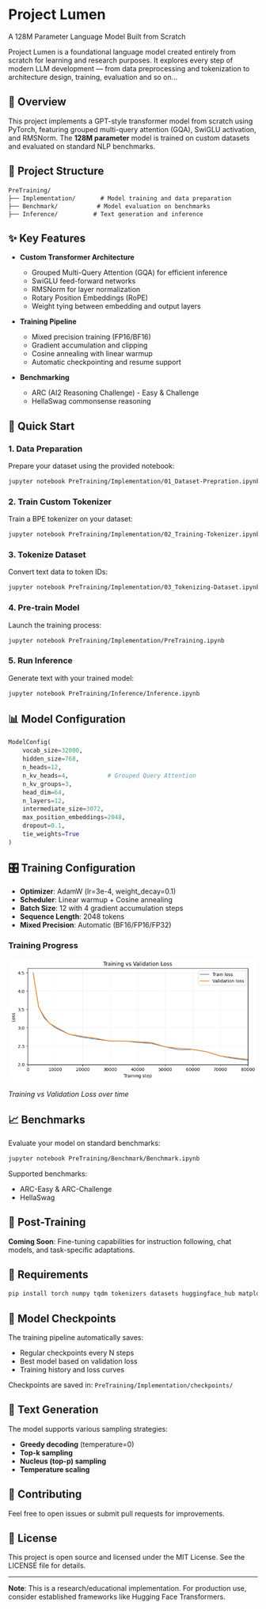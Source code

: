 # Project Lumen

A 128M Parameter Language Model Built from Scratch

Project Lumen is a foundational language model created entirely from scratch for learning and research purposes.
It explores every step of modern LLM development — from data preprocessing and tokenization to architecture design, training, evaluation and so on...

## 🎯 Overview

This project implements a GPT-style transformer model from scratch using PyTorch, featuring grouped multi-query attention (GQA), SwiGLU activation, and RMSNorm. The **128M parameter** model is trained on custom datasets and evaluated on standard NLP benchmarks.

## 📁 Project Structure

```
PreTraining/
├── Implementation/       # Model training and data preparation
├── Benchmark/           # Model evaluation on benchmarks
├── Inference/          # Text generation and inference
```

## ✨ Key Features

- **Custom Transformer Architecture**
  - Grouped Multi-Query Attention (GQA) for efficient inference
  - SwiGLU feed-forward networks
  - RMSNorm for layer normalization
  - Rotary Position Embeddings (RoPE)
  - Weight tying between embedding and output layers

- **Training Pipeline**
  - Mixed precision training (FP16/BF16)
  - Gradient accumulation and clipping
  - Cosine annealing with linear warmup
  - Automatic checkpointing and resume support

- **Benchmarking**
  - ARC (AI2 Reasoning Challenge) - Easy & Challenge
  - HellaSwag commonsense reasoning

## 🚀 Quick Start

### 1. Data Preparation

Prepare your dataset using the provided notebook:

```bash
jupyter notebook PreTraining/Implementation/01_Dataset-Prepration.ipynb
```

### 2. Train Custom Tokenizer

Train a BPE tokenizer on your dataset:

```bash
jupyter notebook PreTraining/Implementation/02_Training-Tokenizer.ipynb
```

### 3. Tokenize Dataset

Convert text data to token IDs:

```bash
jupyter notebook PreTraining/Implementation/03_Tokenizing-Dataset.ipynb
```

### 4. Pre-train Model

Launch the training process:

```bash
jupyter notebook PreTraining/Implementation/PreTraining.ipynb
```

### 5. Run Inference

Generate text with your trained model:

```bash
jupyter notebook PreTraining/Inference/Inference.ipynb
```

## 📊 Model Configuration

```python
ModelConfig(
    vocab_size=32000,
    hidden_size=768,
    n_heads=12,
    n_kv_heads=4,           # Grouped Query Attention
    n_kv_groups=3,
    head_dim=64,
    n_layers=12,
    intermediate_size=3072,
    max_position_embeddings=2048,
    dropout=0.1,
    tie_weights=True
)
```

## 🎛️ Training Configuration

- **Optimizer**: AdamW (lr=3e-4, weight_decay=0.1)
- **Scheduler**: Linear warmup + Cosine annealing
- **Batch Size**: 12 with 4 gradient accumulation steps
- **Sequence Length**: 2048 tokens
- **Mixed Precision**: Automatic (BF16/FP16/FP32)

### Training Progress

![Training Loss Curve](PreTraining/images/training_loss_curve.png)

*Training vs Validation Loss over time*

## 📈 Benchmarks

Evaluate your model on standard benchmarks:

```bash
jupyter notebook PreTraining/Benchmark/Benchmark.ipynb
```

Supported benchmarks:
- ARC-Easy & ARC-Challenge
- HellaSwag

## 🚧 Post-Training

**Coming Soon**: Fine-tuning capabilities for instruction following, chat models, and task-specific adaptations.

## 🔧 Requirements

```bash
pip install torch numpy tqdm tokenizers datasets huggingface_hub matplotlib
```

## 📝 Model Checkpoints

The training pipeline automatically saves:
- Regular checkpoints every N steps
- Best model based on validation loss
- Training history and loss curves

Checkpoints are saved in: `PreTraining/Implementation/checkpoints/`

## 🎨 Text Generation

The model supports various sampling strategies:

- **Greedy decoding** (temperature=0)
- **Top-k sampling**
- **Nucleus (top-p) sampling**
- **Temperature scaling**

## 🤝 Contributing

Feel free to open issues or submit pull requests for improvements.

## 📄 License

This project is open source and licensed under the MIT License. See the LICENSE file for details.

---

**Note**: This is a research/educational implementation. For production use, consider established frameworks like Hugging Face Transformers.
